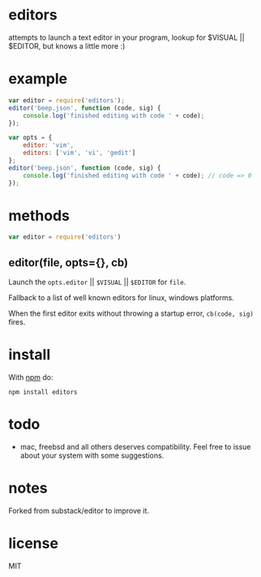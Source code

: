 editors
======

attempts to launch a text editor in your program, lookup for $VISUAL || $EDITOR, but knows a little more :)

example
=======

``` js
var editor = require('editors');
editor('beep.json', function (code, sig) {
    console.log('finished editing with code ' + code);
});

var opts = {
    editor: 'vim',
    editors: ['vim', 'vi', 'gedit']
};
editor('beep.json', function (code, sig) {
    console.log('finished editing with code ' + code); // code => 0
});
```
methods
=======

``` js
var editor = require('editors')
```

editor(file, opts={}, cb)
-------------------------

Launch the `opts.editor` || `$VISUAL` || `$EDITOR` for `file`.

Fallback to a list of well known editors for linux, windows platforms.

When the first editor exits without throwing a startup error, `cb(code, sig)` fires.

install
=======

With [npm](http://npmjs.org) do:

```
npm install editors
```

todo
=======

- mac, freebsd and all others deserves compatibility. Feel free to issue about your system with some suggestions.

notes
=======

Forked from substack/editor to improve it.

license
=======

MIT
